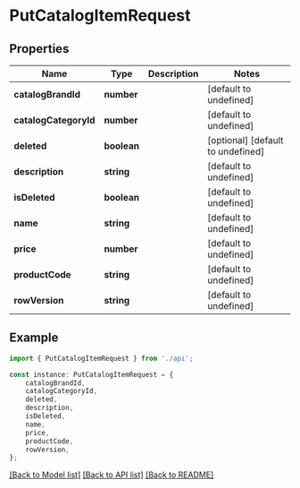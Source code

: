 # PutCatalogItemRequest


## Properties

Name | Type | Description | Notes
------------ | ------------- | ------------- | -------------
**catalogBrandId** | **number** |  | [default to undefined]
**catalogCategoryId** | **number** |  | [default to undefined]
**deleted** | **boolean** |  | [optional] [default to undefined]
**description** | **string** |  | [default to undefined]
**isDeleted** | **boolean** |  | [default to undefined]
**name** | **string** |  | [default to undefined]
**price** | **number** |  | [default to undefined]
**productCode** | **string** |  | [default to undefined]
**rowVersion** | **string** |  | [default to undefined]

## Example

```typescript
import { PutCatalogItemRequest } from './api';

const instance: PutCatalogItemRequest = {
    catalogBrandId,
    catalogCategoryId,
    deleted,
    description,
    isDeleted,
    name,
    price,
    productCode,
    rowVersion,
};
```

[[Back to Model list]](../README.md#documentation-for-models) [[Back to API list]](../README.md#documentation-for-api-endpoints) [[Back to README]](../README.md)

